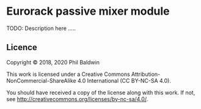# Eurorack passive mixer module

TODO: Description here .....

## Licence

Copyright © 2018, 2020 Phil Baldwin

This work is licensed under a Creative Commons Attribution-NonCommercial-ShareAlike 4.0 International (CC BY-NC-SA 4.0).

You should have received a copy of the license along with this work. If not, see <http://creativecommons.org/licenses/by-nc-sa/4.0/>.
